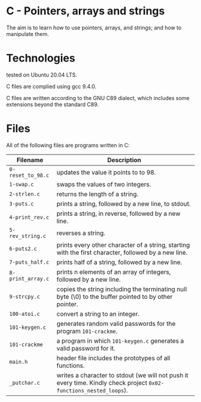 # C - Pointers, arrays and strings

The aim is to learn how to use pointers, arrays, and strings; and how to manipulate them.

# Technologies

tested on Ubuntu 20.04 LTS.

C files are complied using gcc 9.4.0.

C files are written according to the GNU C89 dialect, which includes some extensions beyond the standard C89.

# Files

All of the following files are programs written in C:

| Filename          | Description
| ----------------- | ------------------------------------------------------------------------------------------------------------- 
| `0-reset_to_98.c` | updates the value it points to to 98.
| `1-swap.c`        | swaps the values of two integers.
| `2-strlen.c`      | returns the length of a string.
| `3-puts.c`        | prints a string, followed by a new line, to stdout.
| `4-print_rev.c`   | prints a string, in reverse, followed by a new line.
| `5-rev_string.c`  | reverses a string.
| `6-puts2.c`       | prints every other character of a string, starting with the first character, followed by a new line.
| `7-puts_half.c`   | prints half of a string, followed by a new line.
| `8-print_array.c` | prints n elements of an array of integers, followed by a new line.
| `9-strcpy.c`      | copies the string including the terminating null byte (\0) to the buffer pointed to by other pointer.
| `100-atoi.c`      | convert a string to an integer.
| `101-keygen.c`    | generates random valid passwords for the program `101-crackme`.
| `101-crackme`     | a program in which `101-keygen.c` generates a valid password for it.
| `main.h`          | header file includes the prototypes of all functions.
| `_putchar.c`      | writes a character to stdout (we will not push it every time. Kindly check project `0x02-functions_nested_loops`).
